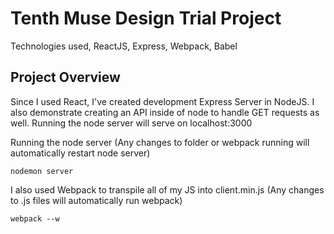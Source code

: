 # Tenth Muse Design Trial Project

Technologies used, ReactJS, Express, Webpack, Babel

## Project Overview

Since I used React, I've created development Express Server in NodeJS. I also demonstrate creating an API inside of node to handle GET requests as well. Running the node server will serve on localhost:3000

Running the node server (Any changes to folder or webpack running will automatically restart node server)

```
nodemon server
```

I also used Webpack to transpile all of my JS into client.min.js (Any changes to .js files will automatically run webpack)

```
webpack --w
```

